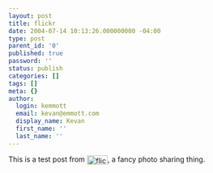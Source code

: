 ```yaml
---
layout: post
title: flickr
date: 2004-07-14 10:13:26.000000000 -04:00
type: post
parent_id: '0'
published: true
password: ''
status: publish
categories: []
tags: []
meta: {}
author:
  login: kemmott
  email: kevan@emmott.com
  display_name: Kevan
  first_name: ''
  last_name: ''
---
```

<p>This is a test post from <a href="http://www.flickr.com/r/testpost"><img alt="flickr" src="{{ site.url }}/assets/images/blog/flickr_logo_blog.gif" width="41" height="18" border="0" align="absmiddle" /></a>, a fancy photo sharing thing.</p>
